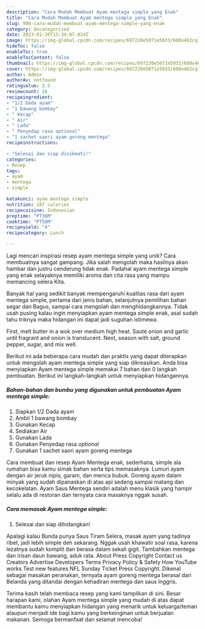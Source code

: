 ```yaml
---
description: "Cara Mudah Membuat Ayam mentega simple yang Enak"
title: "Cara Mudah Membuat Ayam mentega simple yang Enak"
slug: 900-cara-mudah-membuat-ayam-mentega-simple-yang-enak
category: Uncategorized
date: 2023-01-26T13:34:07.034Z
image: https://img-global.cpcdn.com/recipes/697220e5071e5933/680x482cq70/ayam-mentega-simple-foto-resep-utama.jpg
hideToc: false
enableToc: true
enableTocContent: false
thumbnail: https://img-global.cpcdn.com/recipes/697220e5071e5933/680x482cq70/ayam-mentega-simple-foto-resep-utama.jpg
cover: https://img-global.cpcdn.com/recipes/697220e5071e5933/680x482cq70/ayam-mentega-simple-foto-resep-utama.jpg
author: Admin
authorAv: notfound
ratingvalue: 3.5
reviewcount: 16
recipeingredient:
- "1/2 Dada ayam"
- "1 bawang bombay"
- " Kecap"
- " Air"
- " Lada"
- " Penyedap rasa optional"
- "1 sachet saori ayam goreng mentega"
recipeinstructions:

- "Selesai dan siap dinikmati!"
categories:
- Resep
tags:
- ayam
- mentega
- simple

katakunci: ayam mentega simple 
nutrition: 187 calories
recipecuisine: Indonesian
preptime: "PT36M"
cooktime: "PT58M"
recipeyield: "4"
recipecategory: Lunch

---
```





Lagi mencari inspirasi resep ayam mentega simple yang unik? Cara membuatnya sangat gampang. Jika salah mengolah maka hasilnya akan hambar dan justru cenderung tidak enak. Padahal ayam mentega simple yang enak selayaknya memiliki aroma dan cita rasa yang mampu memancing selera Kita.





Banyak hal yang sedikit banyak mempengaruhi kualitas rasa dari ayam mentega simple, pertama dari jenis bahan, selanjutnya pemilihan bahan segar dan Bagus, sampai cara mengolah dan menghidangkannya. Tidak usah pusing kalau ingin menyiapkan ayam mentega simple enak,      asal sudah tahu triknya maka hidangan ini dapat jadi suguhan istimewa.














First, melt butter in a wok over medium high heat. Sauté onion and garlic until fragrant and onion is translucent. Next, season with salt, ground pepper, sugar, and mix well.






Berikut ini ada beberapa cara mudah dan praktis yang dapat diterapkan untuk mengolah ayam mentega simple yang siap dikreasikan. Anda bisa menyiapkan Ayam mentega simple memakai 7 bahan dan 0 langkah pembuatan. Berikut ini langkah-langkah untuk menyiapkan hidangannya.

<!--inarticleads1-->

##### Bahan-bahan dan bumbu yang digunakan untuk pembuatan Ayam mentega simple:

1. Siapkan 1/2 Dada ayam
1. Ambil 1 bawang bombay
1. Gunakan  Kecap
1. Sediakan  Air
1. Gunakan  Lada
1. Gunakan  Penyedap rasa *optional*
1. Gunakan 1 sachet saori ayam goreng mentega


Cara membuat dan resep Ayam Mentega enak, sederhana, simple ala rumahan bisa kamu simak bahan serta tips memasaknya. Lumuri ayam dengan air jeruk nipis, garam, dan merica bubuk. Goreng ayam dalam minyak yang sudah dipanaskan di atas api sedang sampai matang dan kecokelatan. Ayam Saus Mentega sendiri adalah menu klasik yang hampir selalu ada di restoran dan ternyata cara masaknya nggak susah. 

<!--inarticleads2-->

##### Cara memasak Ayam mentega simple:


1. Selesai dan siap dihidangkan!

Apalagi kalau Bunda punya Saus Tiram Selera, masak ayam yang tadinya ribet, jadi lebih simple deh sekarang. Nggak usah khawatir soal rasa, karena lezatnya sudah komplit dan berasa dalam sekali gigit. Tambahkan mentega dan irisan daun bawang, aduk rata. About Press Copyright Contact us Creators Advertise Developers Terms Privacy Policy &amp; Safety How YouTube works Test new features NFL Sunday Ticket Press Copyright. Dikenal sebagai masakan peranakan, ternyata ayam goreng mentega berasal dari Belanda yang ditandai dengan kehadiran mentega dan saus Inggris. 

Terima kasih telah membaca resep yang kami tampilkan di sini. Besar harapan kami, olahan Ayam mentega simple yang mudah di atas dapat membantu kamu menyiapkan hidangan yang menarik untuk keluarga/teman ataupun menjadi ide bagi kamu yang berkeinginan untuk berjualan makanan. Semoga bermanfaat dan selamat mencoba!
